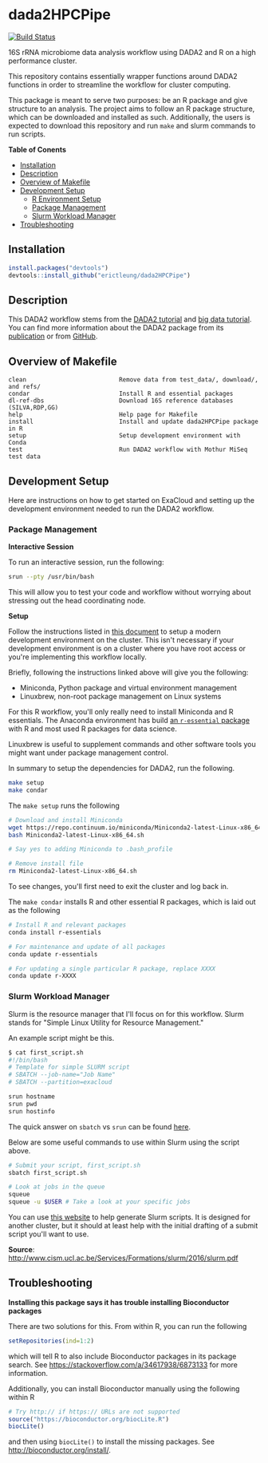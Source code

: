 # dada2HPCPipe

[![Build Status](https://travis-ci.org/erictleung/dada2HPCPipe.svg?branch=master)](https://travis-ci.org/erictleung/dada2HPCPipe)

16S rRNA microbiome data analysis workflow using DADA2 and R on a high
performance cluster.

This repository contains essentially wrapper functions around DADA2 functions
in order to streamline the workflow for cluster computing.

This package is meant to serve two purposes: be an R package and give structure
to an analysis. The project aims to follow an R package structure, which can be
downloaded and installed as such. Additionally, the users is expected to
download this repository and run `make` and slurm commands to run scripts.

**Table of Conents**

- [Installation](#installation)
- [Description](#description)
- [Overview of Makefile](#overview-of-makefile)
- [Development Setup](#development-setup)
    - [R Environment Setup](#r-environment-setup)
    - [Package Management](#package-management)
    - [Slurm Workload Manager](#slurm-workload-manager)
- [Troubleshooting](#troubleshooting)

## Installation

```R
install.packages("devtools")
devtools::install_github("erictleung/dada2HPCPipe")
```

## Description

This DADA2 workflow stems from the [DADA2 tutorial][dada2tut] and [big data
tutorial][dada2big]. You can find more information about the DADA2 package from
its [publication][nature] or from [GitHub][github].

[dada2tut]: http://benjjneb.github.io/dada2/tutorial.html
[dada2big]: http://benjjneb.github.io/dada2/bigdata.html
[nature]: http://dx.doi.org/10.1038/nmeth.3869
[github]: https://github.com/benjjneb/dada2

## Overview of Makefile

```
clean                          Remove data from test_data/, download/, and refs/
condar                         Install R and essential packages
dl-ref-dbs                     Download 16S reference databases (SILVA,RDP,GG)
help                           Help page for Makefile
install                        Install and update dada2HPCPipe package in R
setup                          Setup development environment with Conda
test                           Run DADA2 workflow with Mothur MiSeq test data
```

## Development Setup

Here are instructions on how to get started on ExaCloud and setting up the
development environment needed to run the DADA2 workflow.

### Package Management

**Interactive Session**

To run an interactive session, run the following:

```bash
srun --pty /usr/bin/bash
```

This will allow you to test your code and workflow without worrying about
stressing out the head coordinating node.

**Setup**

Follow the instructions listed in [this document][exacloud] to setup a modern
development environment on the cluster. This isn't necessary if your
development environment is on a cluster where you have root access or you're
implementing this workflow locally.

Briefly, following the instructions linked above will give you the following:

- Miniconda, Python package and virtual environment management
- Linuxbrew, non-root package management on Linux systems

For this R workflow, you'll only really need to install Miniconda and R
essentials. The Anaconda environment has build [an `r-essential`
package][condar] with R and most used R packages for data science.

Linuxbrew is useful to supplement commands and other software tools you might
want under package management control.

In summary to setup the dependencies for DADA2, run the following.

```bash
make setup
make condar
```

The `make setup` runs the following

```bash
# Download and install Miniconda
wget https://repo.continuum.io/miniconda/Miniconda2-latest-Linux-x86_64.sh
bash Miniconda2-latest-Linux-x86_64.sh

# Say yes to adding Miniconda to .bash_profile

# Remove install file
rm Miniconda2-latest-Linux-x86_64.sh
```

To see changes, you'll first need to exit the cluster and log back in.

The `make condar` installs R and other essential R packages, which is laid out
as the following

```bash
# Install R and relevant packages
conda install r-essentials

# For maintenance and update of all packages
conda update r-essentials

# For updating a single particular R package, replace XXXX
conda update r-XXXX
```

[exacloud]: https://github.com/greenstick/bootstrapping-package-management-on-exacloud
[condar]: https://conda.io/docs/r-with-conda.html

### Slurm Workload Manager

Slurm is the resource manager that I'll focus on for this workflow. Slurm
stands for "Simple Linux Utility for Resource Management."

An example script might be this.

```bash
$ cat first_script.sh
#!/bin/bash
# Template for simple SLURM script
# SBATCH --job-name="Job Name"
# SBATCH --partition=exacloud

srun hostname
srun pwd
srun hostinfo
```

The quick answer on `sbatch` vs `srun` can be found [here][srunsbatch].

Below are some useful commands to use within Slurm using the script above.

```bash
# Submit your script, first_script.sh
sbatch first_script.sh

# Look at jobs in the queue
squeue
squeue -u $USER # Take a look at your specific jobs
```

You can use [this website][ceci] to help generate Slurm scripts. It is designed
for another cluster, but it should at least help with the initial drafting of a
submit script you'll want to use.

[srunsbatch]: https://www.cs.virginia.edu/~csadmin/wiki/index.php/SLURM#Submitting_Jobs
[ceci]: http://www.ceci-hpc.be/scriptgen.html

**Source**: http://www.cism.ucl.ac.be/Services/Formations/slurm/2016/slurm.pdf

## Troubleshooting

**Installing this package says it has trouble installing Bioconductor
packages**

There are two solutions for this. From within R, you can run the following

```R
setRepositories(ind=1:2)
```

which will tell R to also include Bioconductor packages in its package
search. See https://stackoverflow.com/a/34617938/6873133 for more information.

Additionally, you can install Bioconductor manually using the following within
R

```R
# Try http:// if https:// URLs are not supported
source("https://bioconductor.org/biocLite.R")
biocLite()
```

and then using `biocLite()` to install the missing packages. See
http://bioconductor.org/install/.
